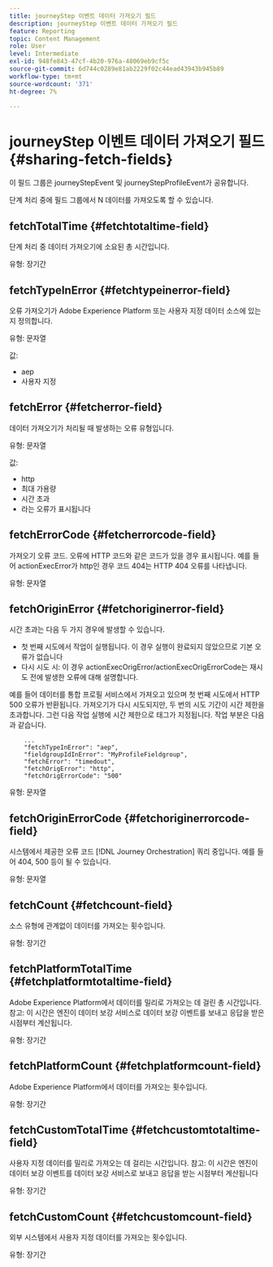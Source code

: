 ```yaml
---
title: journeyStep 이벤트 데이터 가져오기 필드
description: journeyStep 이벤트 데이터 가져오기 필드
feature: Reporting
topic: Content Management
role: User
level: Intermediate
exl-id: 948fe843-47cf-4b20-976a-48069eb9cf5c
source-git-commit: 6d744c0289e81ab2229f02c44ead43943b945b89
workflow-type: tm+mt
source-wordcount: '371'
ht-degree: 7%

---
```


# journeyStep 이벤트 데이터 가져오기 필드 {#sharing-fetch-fields}

이 필드 그룹은 journeyStepEvent 및 journeyStepProfileEvent가 공유합니다.

단계 처리 중에 필드 그룹에서 N 데이터를 가져오도록 할 수 있습니다.

## fetchTotalTime {#fetchtotaltime-field}

단계 처리 중 데이터 가져오기에 소요된 총 시간입니다.

유형: 장기간

## fetchTypeInError {#fetchtypeinerror-field}

오류 가져오기가 Adobe Experience Platform 또는 사용자 지정 데이터 소스에 있는지 정의합니다.

유형: 문자열

값:
* aep
* 사용자 지정

## fetchError {#fetcherror-field}

데이터 가져오기가 처리될 때 발생하는 오류 유형입니다.

유형: 문자열

값:
* http
* 최대 가용량
* 시간 초과
* 라는 오류가 표시됩니다

## fetchErrorCode {#fetcherrorcode-field}

가져오기 오류 코드. 오류에 HTTP 코드와 같은 코드가 있을 경우 표시됩니다. 예를 들어 actionExecError가 http인 경우 코드 404는 HTTP 404 오류를 나타냅니다.

유형: 문자열

## fetchOriginError {#fetchoriginerror-field}

시간 초과는 다음 두 가지 경우에 발생할 수 있습니다.

* 첫 번째 시도에서 작업이 실행됩니다. 이 경우 실행이 완료되지 않았으므로 기본 오류가 없습니다
* 다시 시도 시: 이 경우 actionExecOrigError/actionExecOrigErrorCode는 재시도 전에 발생한 오류에 대해 설명합니다.

예를 들어 데이터를 통합 프로필 서비스에서 가져오고 있으며 첫 번째 시도에서 HTTP 500 오류가 반환됩니다. 가져오기가 다시 시도되지만, 두 번의 시도 기간이 시간 제한을 초과합니다. 그런 다음 작업 실행에 시간 제한으로 태그가 지정됩니다. 작업 부분은 다음과 같습니다.

```
    ...
    "fetchTypeInError": "aep",
    "fieldgroupIdInError": "MyProfileFieldgroup",
    "fetchError": "timedout",
    "fetchOrigError": "http",
    "fetchOrigErrorCode": "500"
```

유형: 문자열

## fetchOriginErrorCode {#fetchoriginerrorcode-field}

시스템에서 제공한 오류 코드 [!DNL Journey Orchestration] 쿼리 중입니다. 예를 들어 404, 500 등이 될 수 있습니다.

유형: 문자열

## fetchCount {#fetchcount-field}

소스 유형에 관계없이 데이터를 가져오는 횟수입니다.

유형: 장기간

## fetchPlatformTotalTime {#fetchplatformtotaltime-field}

Adobe Experience Platform에서 데이터를 밀리로 가져오는 데 걸린 총 시간입니다. 참고: 이 시간은 엔진이 데이터 보강 서비스로 데이터 보강 이벤트를 보내고 응답을 받은 시점부터 계산됩니다.

유형: 장기간

## fetchPlatformCount {#fetchplatformcount-field}

Adobe Experience Platform에서 데이터를 가져오는 횟수입니다.

유형: 장기간

## fetchCustomTotalTime {#fetchcustomtotaltime-field}

사용자 지정 데이터를 밀리로 가져오는 데 걸리는 시간입니다. 참고: 이 시간은 엔진이 데이터 보강 이벤트를 데이터 보강 서비스로 보내고 응답을 받는 시점부터 계산됩니다

유형: 장기간

## fetchCustomCount {#fetchcustomcount-field}

외부 시스템에서 사용자 지정 데이터를 가져오는 횟수입니다.

유형: 장기간
